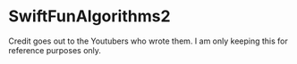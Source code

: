 # SwiftFunAlgorithms2

Credit goes out to the Youtubers who wrote them. I am only keeping this for reference purposes only.
